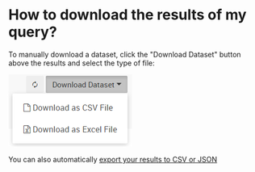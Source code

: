 # How to download the results of my query?

To manually download a dataset, click the "Download Dataset" button above the results and select the type of file:

![](/user-guide/assets/download_dataset.png)

You can also automatically [export your results to CSV or JSON](queries/how_to_export_query_results_to_csv_or_json.md)
